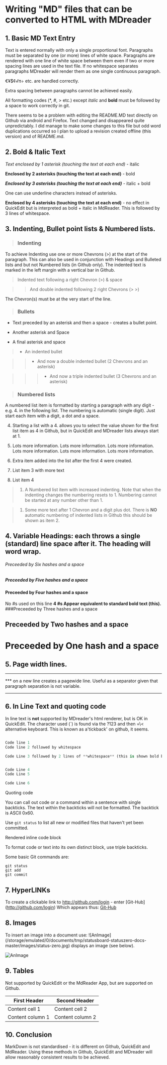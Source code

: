 # Writing "MD" files that can be converted to HTML with MDreader

## 1. Basic MD Text Entry

Text is entered normally with only a single proportional font. Paragraphs must be separated by one (or more) lines of white space. Paragraphs are rendered with one line of white space between them even if two or more spacing lines are used in the text file. If no whitespace separates paragraphs MDreader will render them as one single continuous paragraph.

€¥$¢√π÷ etc. are handled correctly.
 
Extra spacing between paragraphs cannot be achieved easily.

All formatting codes (\*, #, > etc.) except *italic* and **bold** must be followed by a space to work correctly in git.

There seems to be a problem with editing the README.MD text directly on Github via android and Firefox. Text changed and disappeared quite unpredictably. I did manage to make some changes to this file but odd word duplications occurred so I plan to upload a revision created offline (this version) and of README.md.

## 2. Bold & Italic Text

*Text enclosed by 1 asterisk (touching the text at each end)* - italic

**Enclosed by 2 asterisks (touching the text at each end)** - bold

***Enclosed by 3 asterisks (touching the text at each end)*** - italic + bold

One can use underline characters instead of asterisks.

****Enclosed by 4 asterisks (touching the text at each end)**** - no effect in QuickEdit but is interpreted as bold + italic in MdReader. This is followed by 3 lines of whitespace.



## 3. Indenting, Bullet point lists & Numbered lists.

>### Indenting

To achieve Indenting use one or more Chevrons (>) at the start of the paragraph. This can also be used in conjunction with Headings and Bulleted lists and but not Numbered lists (in Github only). The indented text is marked in the left margin with a vertical bar in Github.

> Indented text following a right Chevron (>) &  space

>> And double indented following 2 right Chevrons (> >)

The Chevron(s) must be at the very start of the line.

> ### Bullets

* Text preceded by an asterisk and then a space - creates a bullet point.

* Another asterisk and Space

* A final asterisk and space

> * An indented bullet

>> * And now a double indented bullet (2 Chevrons and an asterisk)

>>> * And now a triple indented bullet (3 Chevrons and an asterisk)

>### Numbered lists

A numbered list item is formatted by starting a paragraph with any digit - e.g. 4. in the following list. The numbering is automatic (single digit). Just start each item with a digit, a dot and a space.

4. Starting a list with a 4. allows you to select the value shown for the first list item as 4 in Github, but in QuickEdit and MDreader lists always start at 1.

1. Lots more information. Lots more information. Lots more information. Lots more information. Lots more information. Lots more information.

1. Extra item added into the list after the first 4 were created.

3. List item 3 with more text

5. List item 4

> 1. A Numbered list item with increased indenting. Note that when the indenting changes the numbering resets to 1. Numbering cannot be started at any number other than 1.

> 1. Some more text after 1 Chevron and a digit plus dot. There is **NO** automatic numbering of indented lists in Github this should be shown as item 2.



## 4. Variable Headings: each throws a single (standard) line space after it. The heading will word wrap.

###### Preceeded by Six hashes and a space
##### Preceeded by Five hashes and a space
#### Preceeded by Four hashes and a space
No \#s used on this line **4 \#s Appear equivalent to standard bold text (this).** 
###Preceeded by Three hashes and a space
##  Preceeded by Two hashes and a space
#  Preceeded by One hash and a space

## 5. Page width lines.
***
\*\*\* on a new line creates a pagewide line. Useful as a separator given that paragraph separation is not variable.
***


## 6. In Line Text and quoting code

In line text is **not** supported by MDreader's html renderer, but is OK in QuickEdit. The character used (`) is found via the ?123 and then =\\< alternative keyboard. This is known as a'tickback' on github, it seems.

``` python

Code line 1
Code line 2 followed by whitespace

Code Line 3 followed by 2 lines of **whitespace** (this is shown bold by MDreader)


Code Line 4
Code Line 5

Code Line 6

```

Quoting code

You can call out code or a command within a sentence with single backticks. The text within the backticks will not be formatted. The backtick is ASCII 0x60.

Use `git status` to list all new or modified files that haven't yet been committed.

Rendered inline code block

To format code or text into its own distinct block, use triple backticks.

Some basic Git commands are:
```
git status
git add
git commit
```



## 7. HyperLINKs

To create a clickable link to http://github.com/login - enter \[Git-Hub](http://github.com/login) Which appears thus: [Git-Hub](http://github.com/login)


## 8. Images
To insert an image into a document use: 
\!\[AnImage]\(/storage/emulated/0/documents/tmp/statusboard-statuszero-docs-master/images/status-zero.jpg) displays an image (see below).

![AnImage](/storage/emulated/0/documents/tmp/statusboard-statuszero-docs-master/images/status-zero.jpg)


## 9. Tables
Not supported by QuickEdit or the MdReader App, but are supported on Github.

First Header|Second Header
------------|-------------
Content cell 1 | Content cell 2
Content column 1 | Content column 2


## 10. Conclusion
MarkDown is not standardised - it is different on Github, QuickEdit and MdReader. Using these methods in Github, QuickEdit and MDreader will allow reasonably consistent results to be achieved.

